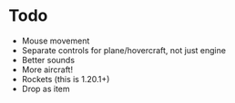 # Todo

* Mouse movement
* Separate controls for plane/hovercraft, not just engine
* Better sounds
* More aircraft!
* Rockets (this is 1.20.1+)
* Drop as item